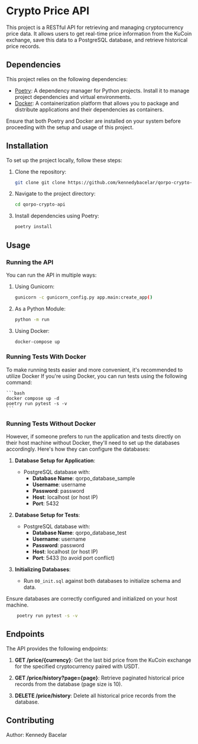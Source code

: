 # Crypto Price API

This project is a RESTful API for retrieving and managing cryptocurrency price data. It allows users to get real-time price information from the KuCoin exchange, save this data to a PostgreSQL database, and retrieve historical price records.

## Dependencies

This project relies on the following dependencies:

- [Poetry](https://python-poetry.org/): A dependency manager for Python projects. Install it to manage project dependencies and virtual environments.
- [Docker](https://www.docker.com/): A containerization platform that allows you to package and distribute applications and their dependencies as containers.

Ensure that both Poetry and Docker are installed on your system before proceeding with the setup and usage of this project.

## Installation

To set up the project locally, follow these steps:

1. Clone the repository:

   ```bash
   git clone git clone https://github.com/kennedybacelar/qorpo-crypto-api.git

2. Navigate to the project directory:

    ```bash
    cd qorpo-crypto-api
    
3. Install dependencies using Poetry:

    ```bash
    poetry install

## Usage

### Running the API

You can run the API in multiple ways:

1. Using Gunicorn:

    ```bash
    gunicorn -c gunicorn_config.py app.main:create_app()

2. As a Python Module:

    ```bash
    python -m run

3. Using Docker:

    ```bash
    docker-compose up


### Running Tests With Docker
To make running tests easier and more convenient, it's recommended to utilize Docker
If you're using Docker, you can run tests using the following command:

    ```bash
    docker compose up -d
    poetry run pytest -s -v
    ```

### Running Tests Without Docker

However, if someone prefers to run the application and tests directly on their host machine without Docker, they'll need to set up the databases accordingly. Here's how they can configure the databases:

1. **Database Setup for Application**:
   - PostgreSQL database with:
     - **Database Name**: qorpo_database_sample
     - **Username**: username
     - **Password**: password
     - **Host**: localhost (or host IP)
     - **Port**: 5432

2. **Database Setup for Tests**:
   - PostgreSQL database with:
     - **Database Name**: qorpo_database_test
     - **Username**: username
     - **Password**: password
     - **Host**: localhost (or host IP)
     - **Port**: 5433 (to avoid port conflict)

3. **Initializing Databases**:
   - Run `00_init.sql` against both databases to initialize schema and data.

Ensure databases are correctly configured and initialized on your host machine.

```bash
    poetry run pytest -s -v
```


## Endpoints

The API provides the following endpoints:

1. **GET /price/{currency}**: Get the last bid price from the KuCoin exchange for the specified cryptocurrency paired with USDT.

2. **GET /price/history?page={page}**: Retrieve paginated historical price records from the database (page size is 10).

3. **DELETE /price/history**: Delete all historical price records from the database.


## Contributing

Author: Kennedy Bacelar
